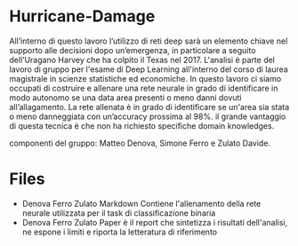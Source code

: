 # Hurricane-Damage
All’interno di questo lavoro l’utilizzo di reti deep sarà un elemento chiave nel supporto alle  decisioni dopo un’emergenza, in particolare a seguito dell’Uragano Harvey che ha colpito  il Texas nel 2017. L'analisi è parte del lavoro di gruppo per l'esame di Deep Learning all'interno del corso di laurea magistrale in scienze statistiche ed economiche. In questo lavoro ci siamo occupati di costruire e allenare una rete neurale in grado di identificare in modo autonomo se una data area presenti o meno danni dovuti all’allagamento. La rete allenata è in grado di identificare se un'area sia stata o meno danneggiata con un’accuracy prossima al 98%. il grande vantaggio di questa tecnica è che non ha richiesto specifiche domain knowledges.

componenti del gruppo:  Matteo Denova, Simone Ferro e Zulato Davide.

# Files
- Denova Ferro Zulato Markdown Contiene l'allenamento della rete neurale utilizzata per il task di classificazione binaria 
- Denova Ferro Zulato Paper è il report che sintetizza i risultati dell'analisi, ne espone i limiti e riporta la letteratura di riferimento 
